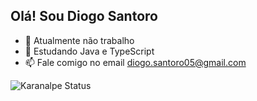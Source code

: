 ## Olá! Sou Diogo Santoro

- 🔭 Atualmente não trabalho
- 🌱 Estudando Java e TypeScript
- 📫 Fale comigo no email diogo.santoro05@gmail.com


![Karanalpe Status](https://github-readme-stats.vercel.app/api?username=karanalpe&show_icons=true)

